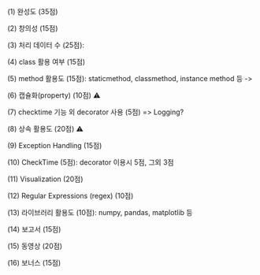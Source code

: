 (1) 완성도 (35점)

(2) 창의성 (15점)

(3) 처리 데이터 수 (25점):

(4) class 활용 여부 (15점)

(5) method 활용도 (15점): staticmethod, classmethod, instance method 등 ->

(6) 캡슐화(property) (10점) ⚠️

(7) checktime 기능 외 decorator 사용 (5점) => Logging?

(8) 상속 활용도 (20점) ⚠️

(9) Exception Handling (15점)

(10) CheckTime (5점): decorator 이용시 5점, 그외 3점

(11) Visualization (20점)

(12) Regular Expressions (regex) (10점)

(13) 라이브러리 활용도 (10점): numpy, pandas, matplotlib 등

(14) 보고서 (15점)

(15) 동영상 (20점)

(16) 보너스 (15점)
